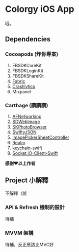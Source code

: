 # Colorgy iOS App
哦。

## Dependencies
### Cocoapods (炸你專案)
1. FBSDKCoreKit
2. FBSDKLoginKit
3. FBSDKShareKit
4. [Fabric](https://get.fabric.io/)
5. [Crashlytics](https://try.crashlytics.com/)
6. Mixpanel

### Carthage (讚讚讚)
1. [AFNetworking](https://github.com/AFNetworking/AFNetworking)
2. [SDWebImage](https://github.com/rs/SDWebImage)
3. [SKPhotoBrowser](https://github.com/suzuki-0000/SKPhotoBrowser)
4. [SwiftyJSON](https://github.com/SwiftyJSON/SwiftyJSON)
5. [ImagePickerSheetController](https://github.com/larcus94/ImagePickerSheetController)
6. [Realm](https://realm.io)
7. [keychain-swift](https://github.com/marketplacer/keychain-swift)
8. [Socket.IO-Client-Swift](https://github.com/nuclearace/Socket.IO-Client-Swift)

**感謝❤️以上作者**

## Project 小解釋
不解釋（誤
### API & Refresh 機制的設計
待補

### MVVM 架構
待補，反正應該比MVC好

